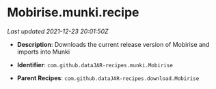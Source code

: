 # Mobirise.munki.recipe

_Last updated 2021-12-23 20:01:50Z_

- **Description**: Downloads the current release version of Mobirise and imports into Munki

- **Identifier**: `com.github.dataJAR-recipes.munki.Mobirise`

- **Parent Recipes**: `com.github.dataJAR-recipes.download.Mobirise`
